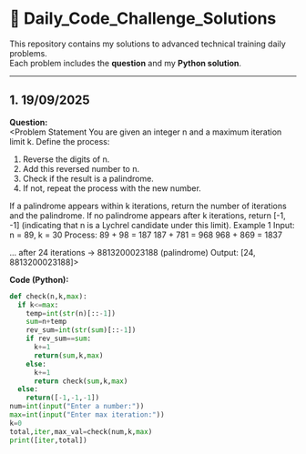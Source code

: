 # 🚀 Daily_Code_Challenge_Solutions

This repository contains my solutions to advanced technical training daily problems.  
Each problem includes the **question** and my **Python solution**.

---

## 1. 19/09/2025  
**Question:**  
<Problem Statement
You are given an integer n and a maximum iteration limit k.
Define the process:

1. Reverse the digits of n.
2. Add this reversed number to n.
3. Check if the result is a palindrome.
4. If not, repeat the process with the new number.

If a palindrome appears within k iterations, return the number of iterations and the
palindrome.
If no palindrome appears after k iterations, return [-1, -1] (indicating that n is a Lychrel
candidate under this limit).
Example 1
Input:
n = 89, k = 30
Process:
89 + 98 = 187
187 + 781 = 968
968 + 869 = 1837

...
after 24 iterations → 8813200023188 (palindrome)
Output:
[24, 8813200023188]>  

**Code (Python):**
```python
def check(n,k,max):
  if k<=max:
    temp=int(str(n)[::-1])
    sum=n+temp
    rev_sum=int(str(sum)[::-1])
    if rev_sum==sum:
      k+=1
      return(sum,k,max)
    else:
      k+=1
      return check(sum,k,max)
  else:
    return([-1,-1,-1])
num=int(input("Enter a number:"))
max=int(input("Enter max iteration:"))
k=0
total,iter,max_val=check(num,k,max)
print([iter,total])
